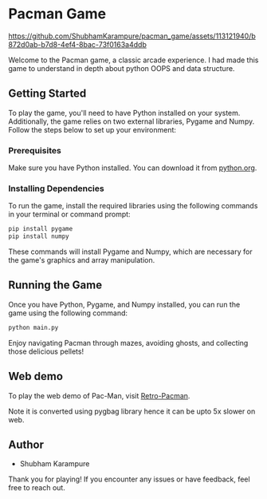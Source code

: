 # Pacman Game 

https://github.com/ShubhamKarampure/pacman_game/assets/113121940/b872d0ab-b7d8-4ef4-8bac-73f0163a4ddb

Welcome to the Pacman game, a classic arcade experience. I had made this game to understand in depth about python OOPS and data structure.

## Getting Started

To play the game, you'll need to have Python installed on your system. Additionally, the game relies on two external libraries, Pygame and Numpy. Follow the steps below to set up your environment:

### Prerequisites

Make sure you have Python installed. You can download it from [python.org](https://www.python.org/downloads/).

### Installing Dependencies

To run the game, install the required libraries using the following commands in your terminal or command prompt:

```bash
pip install pygame
pip install numpy
```

These commands will install Pygame and Numpy, which are necessary for the game's graphics and array manipulation.

## Running the Game

Once you have Python, Pygame, and Numpy installed, you can run the game using the following command:

```bash
python main.py
```

Enjoy navigating Pacman through mazes, avoiding ghosts, and collecting those delicious pellets!


## Web demo

To play the web demo of Pac-Man, visit [Retro-Pacman](https://shubhamkarampure.itch.io/retro-pacman).

Note it is converted using pygbag library hence it can be upto 5x slower on web.

## Author

- Shubham Karampure

Thank you for playing! If you encounter any issues or have feedback, feel free to reach out.
